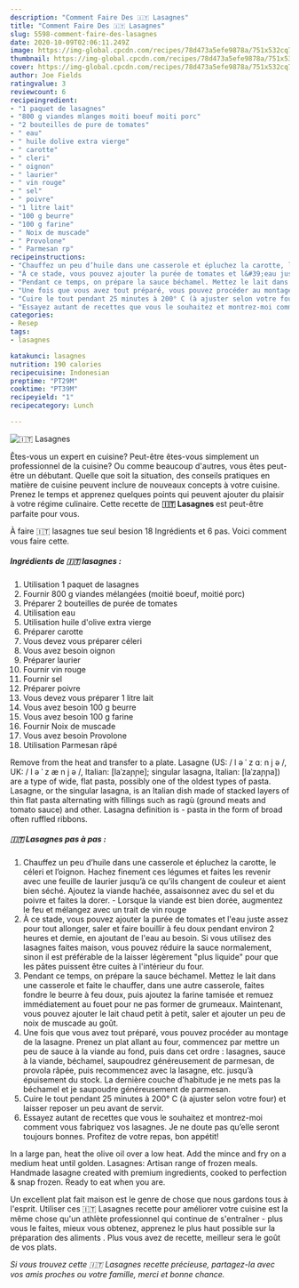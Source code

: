 ```yaml
---
description: "Comment Faire Des 🇮🇹 Lasagnes"
title: "Comment Faire Des 🇮🇹 Lasagnes"
slug: 5598-comment-faire-des-lasagnes
date: 2020-10-09T02:06:11.249Z
image: https://img-global.cpcdn.com/recipes/78d473a5efe9878a/751x532cq70/🇮🇹-lasagnes-photo-principale-de-la-recette.jpg
thumbnail: https://img-global.cpcdn.com/recipes/78d473a5efe9878a/751x532cq70/🇮🇹-lasagnes-photo-principale-de-la-recette.jpg
cover: https://img-global.cpcdn.com/recipes/78d473a5efe9878a/751x532cq70/🇮🇹-lasagnes-photo-principale-de-la-recette.jpg
author: Joe Fields
ratingvalue: 3
reviewcount: 6
recipeingredient:
- "1 paquet de lasagnes"
- "800 g viandes mlanges moiti boeuf moiti porc"
- "2 bouteilles de pure de tomates"
- " eau"
- " huile dolive extra vierge"
- " carotte"
- " cleri"
- " oignon"
- " laurier"
- " vin rouge"
- " sel"
- " poivre"
- "1 litre lait"
- "100 g beurre"
- "100 g farine"
- " Noix de muscade"
- " Provolone"
- " Parmesan rp"
recipeinstructions:
- "Chauffez un peu d’huile dans une casserole et épluchez la carotte, le céleri et l’oignon. Hachez finement ces légumes et faites les revenir avec une feuille de laurier jusqu’à ce qu’ils changent de couleur et aient bien séché. Ajoutez la viande hachée, assaisonnez avec du sel et du poivre et faites la dorer.  Lorsque la viande est bien dorée, augmentez le feu et mélangez avec un trait de vin rouge"
- "À ce stade, vous pouvez ajouter la purée de tomates et l&#39;eau juste assez pour tout allonger, saler et faire bouillir à feu doux pendant environ 2 heures et demie, en ajoutant de l&#39;eau au besoin. Si vous utilisez des lasagnes faites maison, vous pouvez réduire la sauce normalement, sinon il est préférable de la laisser légèrement &#34;plus liquide&#34; pour que les pâtes puissent être cuites à l&#39;intérieur du four."
- "Pendant ce temps, on prépare la sauce béchamel. Mettez le lait dans une casserole et faite le chauffer, dans une autre casserole, faites fondre le beurre à feu doux, puis ajoutez la farine tamisée et remuez immédiatement au fouet pour ne pas former de grumeaux. Maintenant, vous pouvez ajouter le lait chaud petit à petit, saler et ajouter un peu de noix de muscade au goût."
- "Une fois que vous avez tout préparé, vous pouvez procéder au montage de la lasagne. Prenez un plat allant au four, commencez par mettre un peu de sauce à la viande au fond, puis dans cet ordre : lasagnes, sauce à la viande, béchamel, saupoudrez généreusement de parmesan, de provola râpée, puis recommencez avec la lasagne, etc. jusqu’à épuisement du stock. La dernière couche d&#39;habitude je ne mets pas la béchamel et je saupoudre généreusement de parmesan."
- "Cuire le tout pendant 25 minutes à 200° C (à ajuster selon votre four) et laisser reposer un peu avant de servir."
- "Essayez autant de recettes que vous le souhaitez et montrez-moi comment vous fabriquez vos lasagnes. Je ne doute pas qu’elle seront toujours bonnes. Profitez de votre repas, bon appétit!"
categories:
- Resep
tags:
- lasagnes

katakunci: lasagnes 
nutrition: 190 calories
recipecuisine: Indonesian
preptime: "PT29M"
cooktime: "PT39M"
recipeyield: "1"
recipecategory: Lunch

---
```



![🇮🇹 Lasagnes](https://img-global.cpcdn.com/recipes/78d473a5efe9878a/751x532cq70/🇮🇹-lasagnes-photo-principale-de-la-recette.jpg)

Êtes-vous un expert en cuisine? Peut-être êtes-vous simplement un professionnel de la cuisine? Ou comme beaucoup d'autres, vous êtes peut-être un débutant. Quelle que soit la situation, des conseils pratiques en matière de cuisine peuvent inclure de nouveaux concepts à votre cuisine. Prenez le temps et apprenez quelques points qui peuvent ajouter du plaisir à votre régime culinaire. Cette recette de <strong> 🇮🇹 Lasagnes </strong> est peut-être parfaite pour vous.

<!--inarticleads1-->

À faire 🇮🇹 lasagnes tue seul besion 18 Ingrédients et 6 pas. Voici comment vous faire cette.

##### Ingrédients de 🇮🇹 lasagnes :

1. Utilisation 1 paquet de lasagnes
1. Fournir 800 g viandes mélangées (moitié boeuf, moitié porc)
1. Préparer 2 bouteilles de purée de tomates
1. Utilisation  eau
1. Utilisation  huile d&#39;olive extra vierge
1. Préparer  carotte
1. Vous devez vous préparer  céleri
1. Vous avez besoin  oignon
1. Préparer  laurier
1. Fournir  vin rouge
1. Fournir  sel
1. Préparer  poivre
1. Vous devez vous préparer 1 litre lait
1. Vous avez besoin 100 g beurre
1. Vous avez besoin 100 g farine
1. Fournir  Noix de muscade
1. Vous avez besoin  Provolone
1. Utilisation  Parmesan râpé


Remove from the heat and transfer to a plate. Lasagne (US: / l ə ˈ z ɑː n j ə /, UK: / l ə ˈ z æ n j ə /, Italian: [laˈzaɲɲe]; singular lasagna, Italian: [laˈzaɲɲa]) are a type of wide, flat pasta, possibly one of the oldest types of pasta. Lasagne, or the singular lasagna, is an Italian dish made of stacked layers of thin flat pasta alternating with fillings such as ragù (ground meats and tomato sauce) and other. Lasagna definition is - pasta in the form of broad often ruffled ribbons. 

<!--inarticleads2-->

##### 🇮🇹 Lasagnes pas à pas :

1. Chauffez un peu d’huile dans une casserole et épluchez la carotte, le céleri et l’oignon. Hachez finement ces légumes et faites les revenir avec une feuille de laurier jusqu’à ce qu’ils changent de couleur et aient bien séché. Ajoutez la viande hachée, assaisonnez avec du sel et du poivre et faites la dorer.  - Lorsque la viande est bien dorée, augmentez le feu et mélangez avec un trait de vin rouge
1. À ce stade, vous pouvez ajouter la purée de tomates et l&#39;eau juste assez pour tout allonger, saler et faire bouillir à feu doux pendant environ 2 heures et demie, en ajoutant de l&#39;eau au besoin. Si vous utilisez des lasagnes faites maison, vous pouvez réduire la sauce normalement, sinon il est préférable de la laisser légèrement &#34;plus liquide&#34; pour que les pâtes puissent être cuites à l&#39;intérieur du four.
1. Pendant ce temps, on prépare la sauce béchamel. Mettez le lait dans une casserole et faite le chauffer, dans une autre casserole, faites fondre le beurre à feu doux, puis ajoutez la farine tamisée et remuez immédiatement au fouet pour ne pas former de grumeaux. Maintenant, vous pouvez ajouter le lait chaud petit à petit, saler et ajouter un peu de noix de muscade au goût.
1. Une fois que vous avez tout préparé, vous pouvez procéder au montage de la lasagne. Prenez un plat allant au four, commencez par mettre un peu de sauce à la viande au fond, puis dans cet ordre : lasagnes, sauce à la viande, béchamel, saupoudrez généreusement de parmesan, de provola râpée, puis recommencez avec la lasagne, etc. jusqu’à épuisement du stock. La dernière couche d&#39;habitude je ne mets pas la béchamel et je saupoudre généreusement de parmesan.
1. Cuire le tout pendant 25 minutes à 200° C (à ajuster selon votre four) et laisser reposer un peu avant de servir.
1. Essayez autant de recettes que vous le souhaitez et montrez-moi comment vous fabriquez vos lasagnes. Je ne doute pas qu’elle seront toujours bonnes. Profitez de votre repas, bon appétit!


In a large pan, heat the olive oil over a low heat. Add the mince and fry on a medium heat until golden. Lasagnes: Artisan range of frozen meals. Handmade lasagne created with premium ingredients, cooked to perfection &amp; snap frozen. Ready to eat when you are. 

<!--inarticleads1-->

<p>
Un excellent plat fait maison est le genre de chose que nous gardons tous à l'esprit. Utiliser ces 🇮🇹 Lasagnes recette pour améliorer votre cuisine est la même chose qu'un athlète professionnel qui continue de s'entraîner - plus vous le faites, mieux vous obtenez, apprenez le plus haut possible sur la préparation des aliments . Plus vous avez de recette, meilleur sera le goût de vos plats.
</p>

<p>
<i>Si vous trouvez cette 🇮🇹 Lasagnes recette précieuse, partagez-la avec vos amis proches ou votre famille, merci et bonne chance.</i>
</p>
